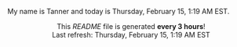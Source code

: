 My name is Tanner and today is Thursday, February 15, 1:19 AM EST.

<p align="center">This <i>README</i> file is generated <b>every 3 hours</b>!</br>Last refresh: Thursday, February 15, 1:19 AM EST<br /></p>
